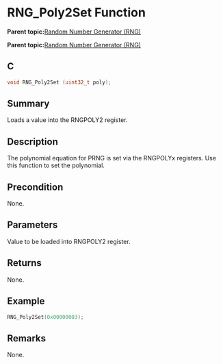 # RNG\_Poly2Set Function

**Parent topic:**[Random Number Generator \(RNG\)](GUID-BA368FE6-8615-4C2E-A9D5-39DF808D9FEF.md)

**Parent topic:**[Random Number Generator \(RNG\)](GUID-A3112C88-7C07-437B-B8E0-6EACE6B7C467.md)

## C

```c
void RNG_Poly2Set (uint32_t poly);
```

## Summary

Loads a value into the RNGPOLY2 register.

## Description

The polynomial equation for PRNG is set via the RNGPOLYx registers. Use<br />this function to set the polynomial.

## Precondition

None.

## Parameters

Value to be loaded into RNGPOLY2 register.

## Returns

None.

## Example

```c
RNG_Poly2Set(0x00000003);
```

## Remarks

None.

